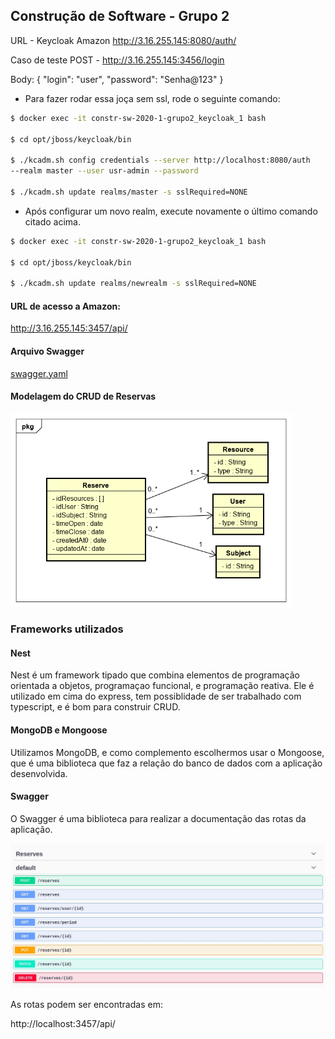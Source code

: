 ## Construção de Software - Grupo 2

URL - Keycloak Amazon
http://3.16.255.145:8080/auth/

Caso de teste
POST - http://3.16.255.145:3456/login

Body: 
{
	"login": "user",
	"password": "Senha@123"
}



- Para fazer rodar essa joça sem ssl, rode o seguinte comando:
```sh
$ docker exec -it constr-sw-2020-1-grupo2_keycloak_1 bash

$ cd opt/jboss/keycloak/bin

$ ./kcadm.sh config credentials --server http://localhost:8080/auth 
--realm master --user usr-admin --password

$ ./kcadm.sh update realms/master -s sslRequired=NONE
```

- Após configurar um novo realm, execute novamente o último comando citado acima.
```sh
$ docker exec -it constr-sw-2020-1-grupo2_keycloak_1 bash

$ cd opt/jboss/keycloak/bin

$ ./kcadm.sh update realms/newrealm -s sslRequired=NONE
```
#### URL de acesso a Amazon:

http://3.16.255.145:3457/api/

#### Arquivo Swagger

[swagger.yaml](uploads/0d22917a6147b59437809f691f2768ed/swagger.yaml)

#### Modelagem do CRUD de Reservas

<img src="backend/reserve/Modeling/ReserveDiagram.png" width="450">

### Frameworks utilizados

#### Nest
Nest é um framework tipado que combina elementos de programação orientada a objetos, programaçao funcional, e programação reativa. Ele é utilizado em cima do express, tem possiblidade de ser trabalhado com typescript, e é bom para construir CRUD.

#### MongoDB e Mongoose

Utilizamos MongoDB, e como complemento escolhermos usar o Mongoose, que é uma biblioteca que faz a relação do banco de dados com a aplicação desenvolvida.

#### Swagger

O Swagger é uma biblioteca para realizar a documentação das rotas da aplicação.

<img src="backend/reserve/Modeling/SwaggerRoutes.jpeg" width="800">

As rotas podem ser encontradas em:

http://localhost:3457/api/